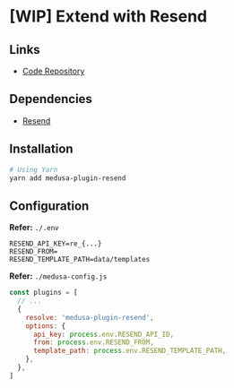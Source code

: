 # [WIP] Extend with Resend

## Links

- [Code Repository](https://github.com/pevey/medusa-plugin-resend)

## Dependencies

- [Resend](/resend.md)

## Installation

```sh
# Using Yarn
yarn add medusa-plugin-resend
```

## Configuration

**Refer:** `./.env`

```env
RESEND_API_KEY=re_{...}
RESEND_FROM=
RESEND_TEMPLATE_PATH=data/templates
```

**Refer:** `./medusa-config.js`

```js
const plugins = [
  // ...
  {
    resolve: 'medusa-plugin-resend',
    options: {
      api_key: process.env.RESEND_API_ID,
      from: process.env.RESEND_FROM,
      template_path: process.env.RESEND_TEMPLATE_PATH,
    },
  },
]
```

<!-- ## Templates

### User Invite

**Refer:** `./src/subscribers/invite.ts`

```ts

``` -->
